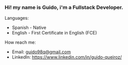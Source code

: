 ### Hi! my name is Guido, i'm a Fullstack Developer.

Languages:
 - Spanish - Native
 - English - First Certificate in English (FCE)

How reach me:
 - Email: guido98q@gmail.com
 - LinkedIn: https://www.linkedin.com/in/guido-queiroz/
